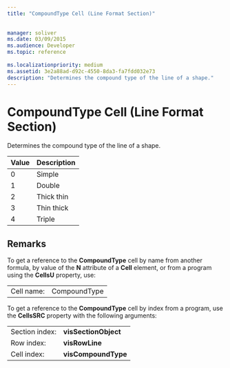 ```yaml
---
title: "CompoundType Cell (Line Format Section)"
 
 
manager: soliver
ms.date: 03/09/2015
ms.audience: Developer
ms.topic: reference
 
ms.localizationpriority: medium
ms.assetid: 3e2a88ad-d92c-4550-8da3-fa7fdd032e73
description: "Determines the compound type of the line of a shape."
---
```


# CompoundType Cell (Line Format Section)

Determines the compound type of the line of a shape. 
  
|**Value**|**Description**|
|:-----|:-----|
|0  <br/> |Simple  <br/> |
|1  <br/> |Double  <br/> |
|2  <br/> |Thick thin  <br/> |
|3  <br/> |Thin thick  <br/> |
|4  <br/> |Triple  <br/> |
   
## Remarks

To get a reference to the **CompoundType** cell by name from another formula, by value of the **N** attribute of a **Cell** element, or from a program using the **CellsU** property, use: 
  
|||
|:-----|:-----|
| Cell name:  <br/> | CompoundType  <br/> |
   
To get a reference to the **CompoundType** cell by index from a program, use the **CellsSRC** property with the following arguments: 
  
|||
|:-----|:-----|
| Section index:  <br/> |**visSectionObject** <br/> |
| Row index:  <br/> |**visRowLine** <br/> |
| Cell index:  <br/> |**visCompoundType** <br/> |
   

